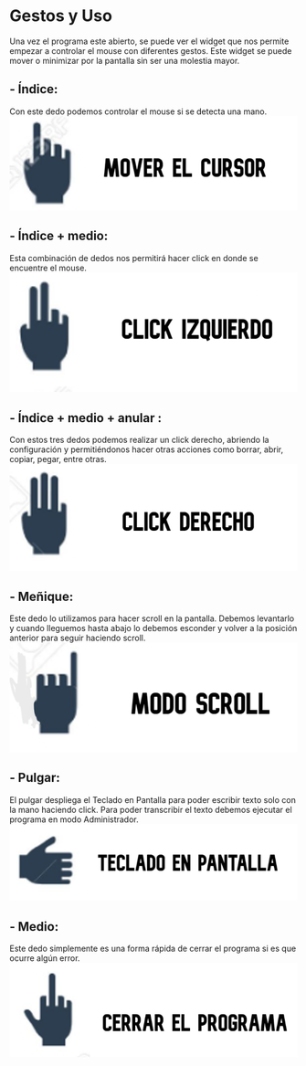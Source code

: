 # Gestos y Uso

Una vez el programa este abierto, se puede ver el widget que nos permite empezar a controlar el mouse con diferentes gestos. Este widget se puede mover o minimizar por la pantalla sin ser una molestia mayor.

## -	Índice:
Con este dedo podemos controlar el mouse si se detecta una mano.
![Gesto](./Gestos/Mover%20Cursor.png)


## -	Índice + medio:
Esta combinación de dedos nos permitirá hacer click en donde se encuentre el mouse.
![Gesto](./Gestos/Click%20Izquierdo.png)


## -	Índice + medio + anular :
Con estos tres dedos podemos realizar un click derecho, abriendo la configuración y permitiéndonos hacer otras acciones como borrar, abrir, copiar, pegar, entre otras.
![Gesto](./Gestos/click%20derecho.png)


## -	Meñique:
Este dedo lo utilizamos para hacer scroll en la pantalla. Debemos levantarlo y cuando lleguemos hasta abajo lo debemos esconder y volver a la posición anterior para seguir haciendo scroll.
![Gesto](./Gestos/Modo%20Scroll.png)


## -	Pulgar:
El pulgar despliega el Teclado en Pantalla para poder escribir texto solo con la mano haciendo click. Para poder transcribir el texto debemos ejecutar el programa en modo Administrador.
![Gesto](./Gestos/Teclado%20en%20pantalla.png)


## -	Medio:
Este dedo simplemente es una forma rápida de cerrar el programa si es que ocurre algún error.
![Gesto](./Gestos/Cerrar%20el%20Porograma.png)
